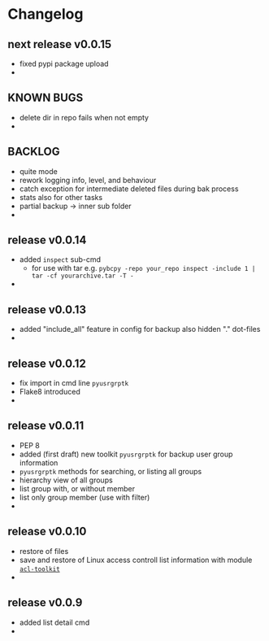 
# Changelog


## next release v0.0.15

- fixed pypi package upload 
- 


## KNOWN BUGS

- delete dir in repo fails when not empty
- 

## BACKLOG

- quite mode
- rework logging info, level, and behaviour
- catch exception for intermediate deleted files during bak process
- stats also for other tasks
- partial backup -> inner sub folder
- 



## release v0.0.14

- added `inspect` sub-cmd
  - for use with tar e.g. `pybcpy -repo your_repo inspect -include 1 | tar -cf yourarchive.tar -T -`
- 


## release v0.0.13

- added "include_all" feature in config for backup also hidden "." dot-files
- 


## release v0.0.12

- fix import in cmd line `pyusrgrptk`
- Flake8 introduced
- 

## release v0.0.11

- PEP 8
- added (first draft) new toolkit `pyusrgrptk` for backup user group information
- `pyusrgrptk` methods for searching, or listing all groups
- hierarchy view of all groups 
- list group with, or without member
- list only group member (use with filter)
-

## release v0.0.10

- restore of files
- save and restore of Linux access controll list information with module
 [`acl-toolkit`](https://github.com/kr-g/pybcpy/tree/master/pyacltk)
- 

## release v0.0.9

- added list detail cmd
-

